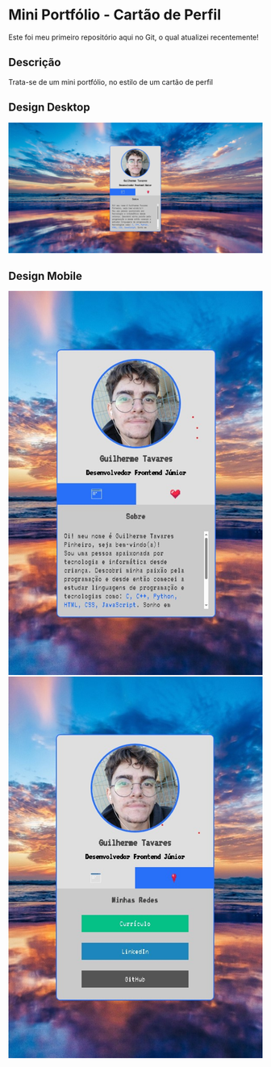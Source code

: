 # Mini Portfólio - Cartão de Perfil

Este foi meu primeiro repositório aqui no Git, o qual atualizei recentemente!

## Descrição

Trata-se de um mini portfólio, no estilo de um cartão de perfil

## Design Desktop

<img src="/src/imagens/design-desktop.jpg" alt="desktop">

## Design Mobile

<img src="/src/imagens/design-mobile-1.jpg" alt="desktop">

<img src="/src/imagens/design-mobile-2.jpg" alt="desktop">
